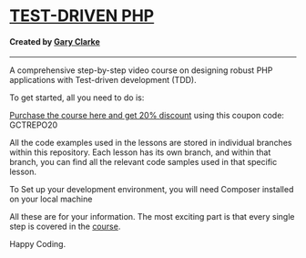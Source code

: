 <h1><a href="https://garyclarketech.teachable.com/p/test-driven-php">TEST-DRIVEN PHP</a></h1>

<h4>Created by <a href="https://www.youtube.com/@GaryClarkeTech"> Gary Clarke</a></h4>

<hr>

A comprehensive step-by-step video course on designing robust PHP applications with Test-driven development (TDD).

To get started, all you need to do is:

<a href="https://garyclarketech.teachable.com/p/test-driven-php">Purchase the course here and get 20% discount</a> using this coupon code: GCTREPO20

All the code examples used in the lessons are stored in individual branches within this repository. Each lesson has its own branch, and within that branch, you can find all the relevant code samples used in that specific lesson.

To Set up your development environment, you will need Composer installed on your local machine

All these are for your information. The most exciting part is that every single step is covered in the <a href="https://garyclarketech.teachable.com/p/test-driven-php">course</a>.

Happy Coding.
